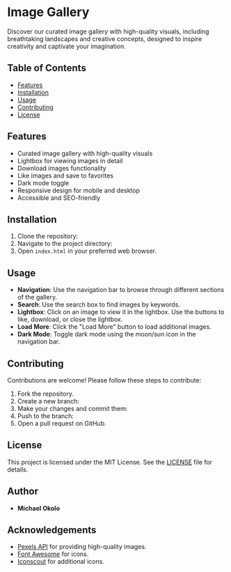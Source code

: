 # Image Gallery

Discover our curated image gallery with high-quality visuals, including breathtaking landscapes and creative concepts, designed to inspire creativity and captivate your imagination.

## Table of Contents

- [Features](#features)
- [Installation](#installation)
- [Usage](#usage)
- [Contributing](#contributing)
- [License](#license)

## Features

- Curated image gallery with high-quality visuals
- Lightbox for viewing images in detail
- Download images functionality
- Like images and save to favorites
- Dark mode toggle
- Responsive design for mobile and desktop
- Accessible and SEO-friendly

## Installation

1. Clone the repository:
2. Navigate to the project directory:
3. Open `index.html` in your preferred web browser.

## Usage

- **Navigation**: Use the navigation bar to browse through different sections of the gallery.
- **Search**: Use the search box to find images by keywords.
- **Lightbox**: Click on an image to view it in the lightbox. Use the buttons to like, download, or close the lightbox.
- **Load More**: Click the "Load More" button to load additional images.
- **Dark Mode**: Toggle dark mode using the moon/sun icon in the navigation bar.

## Contributing

Contributions are welcome! Please follow these steps to contribute:

1. Fork the repository.
2. Create a new branch:
3. Make your changes and commit them:
4. Push to the branch:
5. Open a pull request on GitHub.

## License

This project is licensed under the MIT License. See the [LICENSE](LICENSE) file for details.

## Author

- **Michael Okolo**

## Acknowledgements

- [Pexels API](https://www.pexels.com/api/) for providing high-quality images.
- [Font Awesome](https://fontawesome.com/) for icons.
- [Iconscout](https://iconscout.com/) for additional icons.

   

   

   

   
